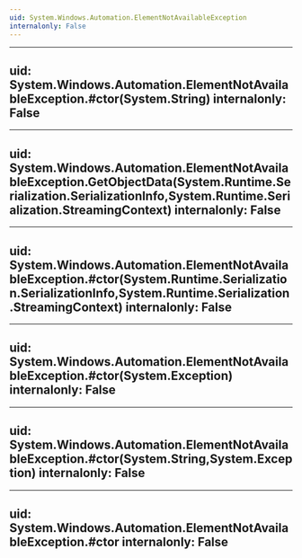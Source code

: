 ```yaml
---
uid: System.Windows.Automation.ElementNotAvailableException
internalonly: False
---
```


---
uid: System.Windows.Automation.ElementNotAvailableException.#ctor(System.String)
internalonly: False
---

---
uid: System.Windows.Automation.ElementNotAvailableException.GetObjectData(System.Runtime.Serialization.SerializationInfo,System.Runtime.Serialization.StreamingContext)
internalonly: False
---

---
uid: System.Windows.Automation.ElementNotAvailableException.#ctor(System.Runtime.Serialization.SerializationInfo,System.Runtime.Serialization.StreamingContext)
internalonly: False
---

---
uid: System.Windows.Automation.ElementNotAvailableException.#ctor(System.Exception)
internalonly: False
---

---
uid: System.Windows.Automation.ElementNotAvailableException.#ctor(System.String,System.Exception)
internalonly: False
---

---
uid: System.Windows.Automation.ElementNotAvailableException.#ctor
internalonly: False
---
